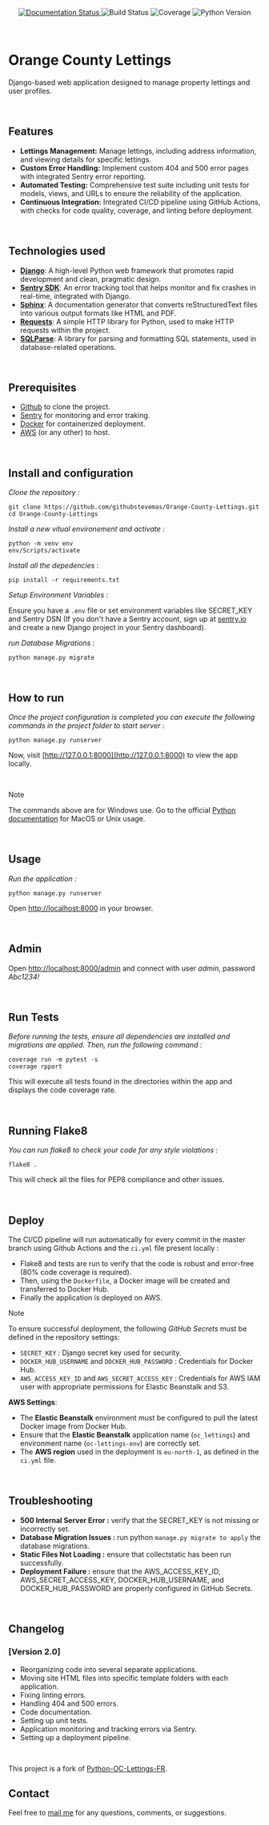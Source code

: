 <p align="center">
  <a href="https://o-c-lettings.readthedocs.io/en/latest/?badge=latest">
    <img src="https://readthedocs.org/projects/o-c-lettings/badge/?version=latest" alt="Documentation Status">
  </a>
  <img src="https://github.com/githubstevemas/Orange-County-Lettings/actions/workflows/ci.yml/badge.svg" alt="Build Status">
  <img src="https://codecov.io/gh/githubstevemas/Orange-County-Lettings/branch/master/graph/badge.svg" alt="Coverage">
  <img src="https://img.shields.io/badge/python-3.10%2B-blue.svg" alt="Python Version">
</p>


<br>

# Orange County Lettings

Django-based web application designed to manage property lettings and user profiles.

<br>

## Features

- **Lettings Management:** Manage lettings, including address information, and viewing details for specific lettings.
- **Custom Error Handling:** Implement custom 404 and 500 error pages with integrated Sentry error reporting.
- **Automated Testing:** Comprehensive test suite including unit tests for models, views, and URLs to ensure the reliability of the application.
- **Continuous Integration:** Integrated CI/CD pipeline using GitHub Actions, with checks for code quality, coverage, and linting before deployment.

<br>

## Technologies used

- **[Django](https://www.djangoproject.com/)**: A high-level Python web framework that promotes rapid development and clean, pragmatic design.
- **[Sentry SDK](https://docs.sentry.io/platforms/python/guides/django/)**: An error tracking tool that helps monitor and fix crashes in real-time, integrated with Django.
- **[Sphinx](https://www.sphinx-doc.org/en/master/)**: A documentation generator that converts reStructuredText files into various output formats like HTML and PDF.
- **[Requests](https://docs.python-requests.org/en/latest/)**: A simple HTTP library for Python, used to make HTTP requests within the project.
- **[SQLParse](https://sqlparse.readthedocs.io/en/latest/)**: A library for parsing and formatting SQL statements, used in database-related operations.

<br>

## Prerequisites

- [Github](https://www.github.com) to clone the project.
- [Sentry](https://www.sentry.io) for monitoring and error traking.
- [Docker](https://www.docker.com) for containerized deployment.
- [AWS](https://www.aws.com) (or any other) to host.

<br>

## Install and configuration


*Clone the repository :*
```
git clone https://github.com/githubstevemas/Orange-County-Lettings.git
cd Orange-County-Lettings
```

*Install a new vitual environement and activate :*
```
python -m venv env
env/Scripts/activate
```

*Install all the depedencies :*
```
pip install -r requirements.txt
```

*Setup Environment Variables :*

Ensure you have a ``.env`` file or set environment variables like SECRET_KEY and Sentry DSN (If you don't have a Sentry account, sign up at [sentry.io](https://www.sentry.io) and create a new Django project in your Sentry dashboard).

*run Database Migrations :*
```
python manage.py migrate
```

<br>

## How to run
*Once the project configuration is completed you can execute the following commands in the project folder to start server :*
```
python manage.py runserver
```

Now, visit [http://127.0.0.1:8000](http://127.0.0.1:8000) to view the app locally.



<br>

> [!NOTE]
> The commands above are for Windows use. Go to the official [Python documentation](https://docs.python.org/3/tutorial/venv.html) for MacOS or Unix usage.

<br>


## Usage

*Run the application :*
```
python manage.py runserver
```
Open [http://localhost:8000](http://localhost:8000) in your browser.

<br>

## Admin

Open [http://localhost:8000/admin](http://localhost:8000/admin) and connect with user *admin*, password *Abc1234!*

<br>


## Run Tests

*Before running the tests, ensure all dependencies are installed and migrations are applied. Then, run the following command :*
```
coverage run -m pytest -s
coverage rpport
```
This will execute all tests found in the directories within the app and displays the code coverage rate.

<br>


## Running Flake8

*You can run flake8 to check your code for any style violations :*
```
flake8 .
```
This will check all the files for PEP8 compliance and other issues.

<br>

## Deploy

The CI/CD pipeline will run automatically for every commit in the master branch using Github Actions and the ``ci.yml`` file present locally :
- Flake8 and tests are run to verify that the code is robust and error-free (80% code coverage is required).
- Then, using the ``Dockerfile``, a Docker image will be created and transferred to Docker Hub.
- Finally the application is deployed on AWS.

> [!NOTE]
> To ensure successful deployment, the following *GitHub Secrets* must be defined in the repository settings:
> - ``SECRET_KEY`` : Django secret key used for security.
> - ``DOCKER_HUB_USERNAME`` and ``DOCKER_HUB_PASSWORD`` : Credentials for Docker Hub.
> - ``AWS_ACCESS_KEY_ID`` and ``AWS_SECRET_ACCESS_KEY`` : Credentials for AWS IAM user with appropriate permissions for Elastic Beanstalk and S3.
>   
> **AWS Settings**:
> - The **Elastic Beanstalk** environment must be configured to pull the latest Docker image from Docker Hub.
> - Ensure that the **Elastic Beanstalk** application name (``oc_lettings``) and environment name (``oc-lettings-env``) are correctly set.
> - The **AWS region** used in the deployment is ``eu-north-1``, as defined in the ``ci.yml`` file.

<br>

## Troubleshooting

- **500 Internal Server Error :** verify that the SECRET_KEY is not missing or incorrectly set.
- **Database Migration Issues :** run python ``manage.py migrate to apply`` the database migrations.
- **Static Files Not Loading :** ensure that collectstatic has been run successfully.
- **Deployment Failure :** ensure that the AWS_ACCESS_KEY_ID, AWS_SECRET_ACCESS_KEY, DOCKER_HUB_USERNAME, and DOCKER_HUB_PASSWORD are properly configured in GitHub Secrets.

<br>

## Changelog

### [Version 2.0]
- Reorganizing code into several separate applications.
- Moving site HTML files into specific template folders with each application.
- Fixing linting errors.
- Handling 404 and 500 errors.
- Code documentation.
- Setting up unit tests.
- Application monitoring and tracking errors via Sentry.
- Setting up a deployment pipeline.

<br>

This project is a fork of [Python-OC-Lettings-FR](OpenClassrooms-Student-Center/Python-OC-Lettings-FR).

## Contact
Feel free to [mail me](mailto:mas.ste@gmail.com) for any questions, comments, or suggestions.
